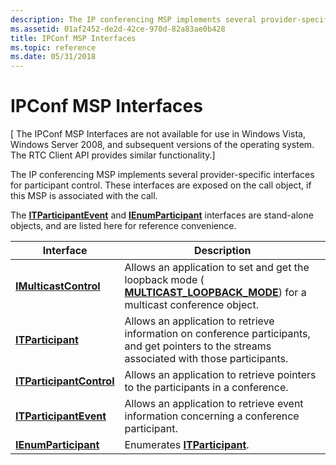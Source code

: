 ```yaml
---
description: The IP conferencing MSP implements several provider-specific interfaces for participant control. These interfaces are exposed on the call object, if this MSP is associated with the call.
ms.assetid: 01af2452-de2d-42ce-970d-82a83ae0b428
title: IPConf MSP Interfaces
ms.topic: reference
ms.date: 05/31/2018
---
```


# IPConf MSP Interfaces

\[ The IPConf MSP Interfaces are not available for use in Windows Vista, Windows Server 2008, and subsequent versions of the operating system. The RTC Client API provides similar functionality.\]

The IP conferencing MSP implements several provider-specific interfaces for participant control. These interfaces are exposed on the call object, if this MSP is associated with the call.

The [**ITParticipantEvent**](itparticipantevent.md) and [**IEnumParticipant**](ienumparticipant.md) interfaces are stand-alone objects, and are listed here for reference convenience.



| Interface                                            | Description                                                                                                                                               |
|------------------------------------------------------|-----------------------------------------------------------------------------------------------------------------------------------------------------------|
| [**IMulticastControl**](imulticastcontrol.md)       | Allows an application to set and get the loopback mode ( [**MULTICAST\_LOOPBACK\_MODE**](multicast-loopback-mode.md)) for a multicast conference object. |
| [**ITParticipant**](itparticipant.md)               | Allows an application to retrieve information on conference participants, and get pointers to the streams associated with those participants.             |
| [**ITParticipantControl**](itparticipantcontrol.md) | Allows an application to retrieve pointers to the participants in a conference.                                                                           |
| [**ITParticipantEvent**](itparticipantevent.md)     | Allows an application to retrieve event information concerning a conference participant.                                                                  |
| [**IEnumParticipant**](ienumparticipant.md)         | Enumerates [**ITParticipant**](itparticipant.md).                                                                                                        |



 

 

 




